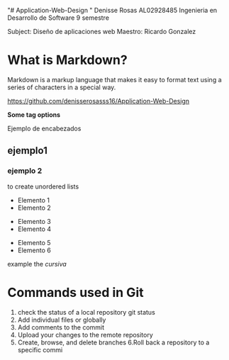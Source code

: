 "# Application-Web-Design " Denisse Rosas  AL02928485 Ingenieria en Desarrollo de Software 9 semestre 

Subject: Diseño de aplicaciones web Maestro: Ricardo Gonzalez 

# <Strong>What is Markdown?</strong> 

Markdown is a markup language that makes it easy to format text using a series of characters in a special way.

https://github.com/denisserosasss16/Application-Web-Design

<Strong>Some tag options</strong>

Ejemplo de encabezados

## ejemplo1
### ejemplo 2

to create unordered lists
- Elemento 1
- Elemento 2
* Elemento 3 
* Elemento 4
+ Elemento 5
+ Elemento 6

example the *cursiva* 

# Commands used in Git 

1. check the status of a local repository git status 
2. Add individual files or globally
3. Add comments to the commit
4. Upload your changes to the remote repository
 5. Create, browse, and delete branches
 6.Roll back a repository to a specific commi

